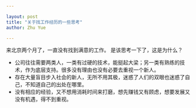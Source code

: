 ```yaml
---

layout: post
title: "关于找工作经历的一些思考"
author: Zhu Yue

---
```


来北京两个月了，一直没有找到满意的工作。
是该思考一下了，这是为什么？

* 公司往往需要两类人，一类有过硬的技术，能挺起大梁；另一类有熟练的技术，作为底层支持。很多没有理由也没有必要去重视一个新人。
* 存在大量盲目步入社会的新人，无所不用其极，迷惑了人们的双眼也迷惑了自己，不知道自己的出处在哪里。
* 没有相应的经验，又不想用消耗时间来打磨，想先赚钱又有顾虑，想要发展又没有机遇，得不到重视。
